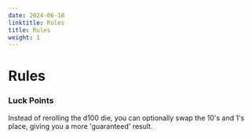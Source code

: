 ```yaml
---
date: 2024-06-18
linktitle: Rules
title: Rules
weight: 1
---
```


# Rules

### Luck Points
Instead of rerolling the d100 die, you can optionally swap the 10's and 1's place, giving you a more 'guaranteed' result. 